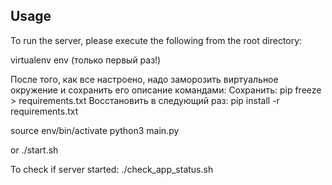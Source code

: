 ## Usage
To run the server, please execute the following from the root directory:

virtualenv env (только первый раз!)
 
После того, как все настроено, надо заморозить виртуальное окружение и сохранить его описание командами:
Сохранить:
pip freeze > requirements.txt
Восстановить в следующий раз:
pip install -r requirements.txt

source env/bin/activate
python3 main.py

or
./start.sh

To check if server started:
./check_app_status.sh